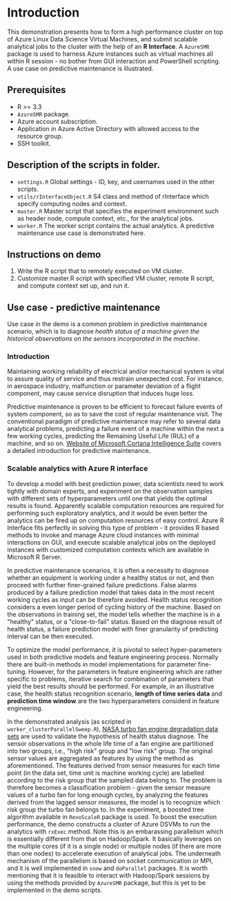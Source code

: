 # Introduction 
This demonstration presents how to form a high performance cluster on top of Azure Linux Data Science Virtual Machines, and submit scalable analytical jobs to the cluster with the help of an **R Interface**. A `AzureSMR` package is used to harness Azure instances such as virtual machines all within R session - no bother from GUI interaction and PowerShell scripting. A use case on predictive maintenance is illustrated. 

## Prerequisites
* R >= 3.3
* `AzureSMR` package.
* Azure account subscription.
* Application in Azure Active Directory with allowed access to the resource group.
* SSH toolkit.

## Description of the scripts in folder.
* `settings.R`
Global settings - ID, key, and usernames used in the other scripts.
* `utils/rInterfaceObject.R`
S4 class and method of rInterface which specify computing nodes and context.
* `master.R`
Master script that specifies the experiment environment such as header
node, compute context, etc., for the analytical jobs. 
* `worker.R`
The worker script contains the actual analytics. A predictive
maintenance use case is demonstrated here.

## Instructions on demo
1. Write the R script that to remotely executed on VM cluster. 
2. Customize master.R script with specified VM cluster, remote R script, and compute context set up, and run it.

## Use case - predictive maintenance
Use case in the demo is a common problem in predictive maintenance scenario, which is to diagnose *health status of a machine given the historical observations on the sensors incorporated in the machine*.

### Introduction
Maintaining working reliability of electrical and/or mechanical system is vital to assure quality of service and thus restrain unexpected cost. For instance, in aerospace industry, malfunction or parameter deviation of a flight component, may cause service disruption that induces huge loss. 

Predictive maintenance is proven to be efficient to forecast failure events of system component, so as to save the cost of regular maintenance visit. The conventional paradigm of predictive maintenance may refer to several data analytical problems, predicting a failure event of a machine within the next a few working cycles, predicting the Remaining Useful Life (RUL) of a machine, and so on. [Website of Microsoft Cortana Intelligence Suite](https://gallery.cortanaintelligence.com/Collection/Predictive-Maintenance-Template-3) covers a detailed introduction for predictive maintenance. 

### Scalable analytics with Azure R interface
To develop a model with best prediction power, data scientists need to work tightly with domain experts, and experiment on the observation samples with different sets of hyperparameters until one that yields the optimal results is found. Apparently scalable computation resources are required for performing such exploratory analytics, and it would be even better the analytics can be fired up on computation resources of easy control. Azure R Interface fits perfectly in solving this type of problem - it provides R based methods to invoke and manage Azure cloud instances with minimal interactions on GUI, and execute scalable analytical jobs on the deployed instances with customized computation contexts which are available in Microsoft R Server. 

In predictive maintenance scenarios, it is often a necessity to diagnose whether an equipment is working under a healthy status or not, and then proceed with further finer-grained failure predictions. False alarms produced by a failure prediction model that takes data in the most recent working cycles as input can be therefore avoided. Health status recognition considers a even longer period of cycling history of the machine. Based on the observations in training set, the model tells whether the machine is in a "healthy" status, or a "close-to-fail" status. Based on the diagnose result of health status, a failure prediction model with finer granularity of predicting interval can be then executed. 

To optimize the model performance, it is pivotal to select hyper-parameters used in both predictive models and feature engineering process. Normally there are built-in methods in model implementations for parameter fine-tuning. However, for the parameters in feature engineering which are rather specific to problems, iterative search for combination of parameters that yield the best results should be performed. For example, in an illustrative case, the health status recognition scenario, **length of time series data** and **prediction time window** are the two hyperparameters considerd in feature engineering. 

In the demonstrated analysis (as scripted in `worker_clusterParallelSweep.R`), [NASA turbo fan engine degradation data sets](https://ti.arc.nasa.gov/tech/dash/pcoe/prognostic-data-repository/) are used to validate the hypothesis of health status diagnose. The sensor observations in the whole life time of a fan engine are partitioned into two groups, i.e., "high risk" group and "low risk" group. The original sensor values are aggregated as features by using the method as aforementioned. The features derived from sensor measures for each time point (in the data set, time unit is machine working cycle) are labelled according to the risk group that the sampled data belong to. The problem is therefore becomes a classification problem - given the sensor measure values of a turbo fan for long enough cycles, by analyzing the features derived from the lagged sensor measures, the model is to recognize which risk group the turbo fan belongs to. In the experiment, a boosted tree algorithm available in `RevoScaleR` package is used. To boost the execution performance, the demo constructs a cluster of Azure DSVMs to run the analytics with `rxExec` method. Note this is an embarassing parallelism which is essentially different from that on Hadoop/Spark. It basically leverages on the multiple cores (if it is a single node) or multiple nodes (if there are more than one nodes) to accelerate execution of analytical jobs. The underneath mechanism of the parallelism is based on socket communication or MPI, and it is well implemented in `snow` and `doParallel` packages. It is worth mentioning that it is feasible to interact with Hadoop/Spark sessions by using the methods provided by `AzureSMR` package, but this is yet to be implemented in the demo scripts. 
